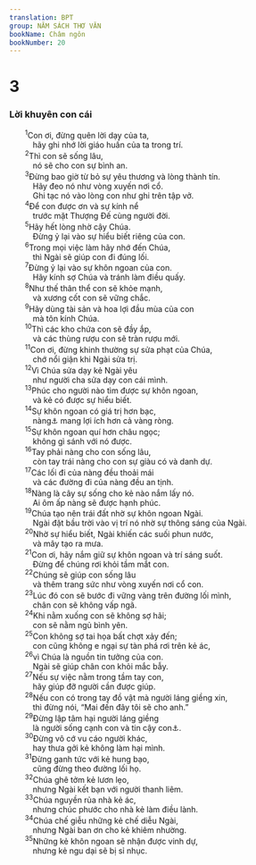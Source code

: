```yaml
---
translation: BPT
group: NĂM SÁCH THƠ VĂN
bookName: Châm ngôn 
bookNumber: 20
---
```


<div class="title"><h1>3</h1><h3>Lời khuyên con cái</h3></div>
<span class="verse ch_3_1">  <sup>1</sup>Con ơi, đừng quên lời dạy của ta,<br/>   hãy ghi nhớ lời giáo huấn của ta trong trí.<br/></span>
<span class="verse ch_3_2">  <sup>2</sup>Thì con sẽ sống lâu,<br/>   nó sẽ cho con sự bình an.<br/></span>
<span class="verse ch_3_3">  <sup>3</sup>Đừng bao giờ từ bỏ sự yêu thương và lòng thành tín.<br/>   Hãy đeo nó như vòng xuyến nơi cổ.<br/>   Ghi tạc nó vào lòng con như ghi trên tập vở.<br/></span>
<span class="verse ch_3_4">  <sup>4</sup>Để con được ơn và sự kính nể<br/>   trước mặt Thượng Đế cùng người đời.<br/></span>
<span class="verse ch_3_5">  <sup>5</sup>Hãy hết lòng nhờ cậy Chúa.<br/>   Đừng ỷ lại vào sự hiểu biết riêng của con.<br/></span>
<span class="verse ch_3_6">  <sup>6</sup>Trong mọi việc làm hãy nhớ đến Chúa,<br/>   thì Ngài sẽ giúp con đi đúng lối.<br/></span>
<span class="verse ch_3_7">  <sup>7</sup>Đừng ỷ lại vào sự khôn ngoan của con.<br/>   Hãy kính sợ Chúa và tránh làm điều quấy.<br/></span>
<span class="verse ch_3_8">  <sup>8</sup>Như thế thân thể con sẽ khỏe mạnh,<br/>   và xương cốt con sẽ vững chắc.<br/></span>
<span class="verse ch_3_9">  <sup>9</sup>Hãy dùng tài sản và hoa lợi đầu mùa của con<br/>   mà tôn kính Chúa.<br/></span>
<span class="verse ch_3_10">  <sup>10</sup>Thì các kho chứa con sẽ đầy ắp,<br/>   và các thùng rượu con sẽ tràn rượu mới.<br/></span>
<span class="verse ch_3_11">  <sup>11</sup>Con ơi, đừng khinh thường sự sửa phạt của Chúa,<br/>   chớ nổi giận khi Ngài sửa trị.<br/></span>
<span class="verse ch_3_12">  <sup>12</sup>Vì Chúa sửa dạy kẻ Ngài yêu<br/>   như người cha sửa dạy con cái mình.<br/></span>
<span class="verse ch_3_13">  <sup>13</sup>Phúc cho người nào tìm được sự khôn ngoan,<br/>   và kẻ có được sự hiểu biết.<br/></span>
<span class="verse ch_3_14">  <sup>14</sup>Sự khôn ngoan có giá trị hơn bạc,<br/>   nàng<a data-toggle="tooltip" data-placement="bottom" title="Chỉ sự khôn ngoan.">⚓</a> mang lợi ích hơn cả vàng ròng.<br/></span>
<span class="verse ch_3_15">  <sup>15</sup>Sự khôn ngoan quí hơn châu ngọc;<br/>   không gì sánh với nó được.<br/></span>
<span class="verse ch_3_16">  <sup>16</sup>Tay phải nàng cho con sống lâu,<br/>   còn tay trái nàng cho con sự giàu có và danh dự.<br/></span>
<span class="verse ch_3_17">  <sup>17</sup>Các lối đi của nàng đều thoải mái<br/>   và các đường đi của nàng đều an tịnh.<br/></span>
<span class="verse ch_3_18">  <sup>18</sup>Nàng là cây sự sống cho kẻ nào nắm lấy nó.<br/>   Ai ôm ấp nàng sẽ được hạnh phúc.<br/></span>
<span class="verse ch_3_19">  <sup>19</sup>Chúa tạo nên trái đất nhờ sự khôn ngoan Ngài.<br/>   Ngài đặt bầu trời vào vị trí nó nhờ sự thông sáng của Ngài.<br/></span>
<span class="verse ch_3_20">  <sup>20</sup>Nhờ sự hiểu biết, Ngài khiến các suối phun nước,<br/>   và mây tạo ra mưa.<br/></span>
<span class="verse ch_3_21">  <sup>21</sup>Con ơi, hãy nắm giữ sự khôn ngoan và trí sáng suốt.<br/>   Đừng để chúng rơi khỏi tầm mắt con.<br/></span>
<span class="verse ch_3_22">  <sup>22</sup>Chúng sẽ giúp con sống lâu<br/>   và thêm trang sức như vòng xuyến nơi cổ con.<br/></span>
<span class="verse ch_3_23">  <sup>23</sup>Lúc đó con sẽ bước đi vững vàng trên đường lối mình,<br/>   chân con sẽ không vấp ngã.<br/></span>
<span class="verse ch_3_24">  <sup>24</sup>Khi nằm xuống con sẽ không sợ hãi;<br/>   con sẽ nằm ngủ bình yên.<br/></span>
<span class="verse ch_3_25">  <sup>25</sup>Con không sợ tai họa bất chợt xảy đến;<br/>   con cũng không e ngại sự tàn phá rơi trên kẻ ác,<br/></span>
<span class="verse ch_3_26">  <sup>26</sup>vì Chúa là nguồn tin tưởng của con.<br/>   Ngài sẽ giúp chân con khỏi mắc bẫy.<br/></span>
<span class="verse ch_3_27">  <sup>27</sup>Nếu sự việc nằm trong tầm tay con,<br/>   hãy giúp đỡ người cần được giúp.<br/></span>
<span class="verse ch_3_28">  <sup>28</sup>Nếu con có trong tay đồ vật mà người láng giềng xin,<br/>   thì đừng nói, “Mai đến đây tôi sẽ cho anh.”<br/></span>
<span class="verse ch_3_29">  <sup>29</sup>Đừng lập tâm hại người láng giềng<br/>   là người sống cạnh con và tin cậy con<a data-toggle="tooltip" data-placement="bottom" title="Hay “người láng giềng vì con và họ sống gần nhau để bảo vệ cho nhau.”">⚓</a>.<br/></span>
<span class="verse ch_3_30">  <sup>30</sup>Đừng vô cớ vu cáo người khác,<br/>   hay thưa gởi kẻ không làm hại mình.<br/></span>
<span class="verse ch_3_31">  <sup>31</sup>Đừng ganh tức với kẻ hung bạo,<br/>   cũng đừng theo đường lối họ.<br/></span>
<span class="verse ch_3_32">  <sup>32</sup>Chúa ghê tởm kẻ lươn lẹo,<br/>   nhưng Ngài kết bạn với người thanh liêm.<br/></span>
<span class="verse ch_3_33">  <sup>33</sup>Chúa nguyền rủa nhà kẻ ác,<br/>   nhưng chúc phước cho nhà kẻ làm điều lành.<br/></span>
<span class="verse ch_3_34">  <sup>34</sup>Chúa chế giễu những kẻ chế diễu Ngài,<br/>   nhưng Ngài ban ơn cho kẻ khiêm nhường.<br/></span>
<span class="verse ch_3_35">  <sup>35</sup>Những kẻ khôn ngoan sẽ nhận được vinh dự,<br/>   nhưng kẻ ngu dại sẽ bị sỉ nhục.<br/></span>
